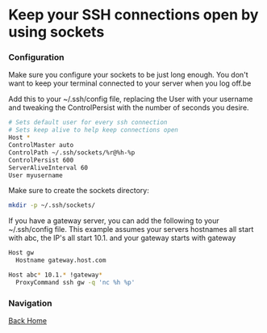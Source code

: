 # Keep your SSH connections open by using sockets

### Configuration

Make sure you configure your sockets to be just long enough. You don't want to keep your terminal connected to your server when you log off.be

Add this to your ~/.ssh/config file, replacing the User with your username and tweaking the ControlPersist with the number of seconds you desire.
```bash
# Sets default user for every ssh connection
# Sets keep alive to help keep connections open
Host *
ControlMaster auto
ControlPath ~/.ssh/sockets/%r@%h-%p
ControlPersist 600
ServerAliveInterval 60
User myusername
```

Make sure to create the sockets directory:
```bash
mkdir -p ~/.ssh/sockets/
```

If you have a gateway server, you can add the following to your ~/.ssh/config file.
This example assumes your servers hostnames all start with abc, the IP's all start 10.1. and your gateway starts with gateway
```bash
Host gw
  Hostname gateway.host.com

Host abc* 10.1.* !gateway*
  ProxyCommand ssh gw -q 'nc %h %p'
```


### Navigation
[Back Home](../README.md)
